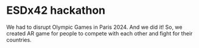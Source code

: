 # ESDx42 hackathon

We had to disrupt Olympic Games in Paris 2024. And we did it! 
So, we created AR game for people to compete with each other and fight for their countries.

